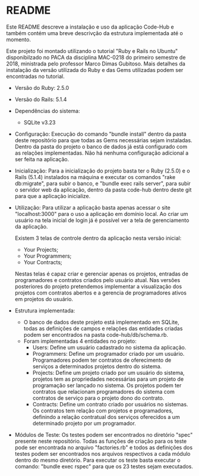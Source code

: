 # README

Este README descreve a instalação e uso da aplicação Code-Hub e também contém uma breve descrivção da estrutura implementada até o momento.

Este projeto foi montado utilizando o tutorial "Ruby e Rails no Ubuntu" disponibilzado no PACA da disciplina MAC-0218 do primeiro semestre de 2018, ministrada pelo professor Marco Dimas Gubitoso. Mais detalhes da instalação da versão utilizada do Ruby e das Gems utilizadas podem ser encontradas no tutorial.

* Versão do Ruby: 2.5.0
* Versão do Rails: 5.1.4

* Dependências do sistema:
  - SQLite v3.23

* Configuração:
  Execução do comando "bundle install" dentro da pasta deste repositório para que todas as Gems necessárias sejam instaladas.
  Dentro da pasta do projeto o banco de dados já está configurado com as relações implementadas.
  Não há nenhuma configuração adicional a ser feita na aplicação.

* Inicialização:
  Para a inicialização do projeto basta ter o Ruby (2.5.0) e o Rails (5.1.4) instalados na máquina e executar os comandos "rake db:migrate", para subir o banco, e "bundle exec rails server", para subir o servidor web da aplicação, dentro da pasta code-hub dentro deste git para que a aplicação inicialize.

* Utilização:
  Para utilizar a aplicação basta apenas acessar o site "localhost:3000" para o uso a aplicação em domínio local.
  Ao criar um usuário na tela inicial de login já é possível ver a tela de gerenciamento da aplicação.
  
  Existem 3 telas de controle dentro da aplicação nesta versão inicial:
    - Your Projects;
    - Your Programmers;
    - Your Contracts;
  
  Nestas telas é capaz criar e gerenciar apenas os projetos, entradas de programadores e contratos criados pelo usuário atual.
  Nas versões posteriores do projeto pretendemos implementar a visualização dos projetos com contratos abertos e a gerencia de programadores ativos em projetos do usuário.
  
* Estrutura implementada:
  - O banco de dados deste projeto está implementado em SQLite, todas as definições de campos e relações das entidades criadas podem ser encontrados na pasta code-hub/db/schema.rb.
  - Foram implementadas 4 entidades no projeto:
    - Users: Define um usuário cadastrado no sistema da aplicação.
    - Programmers: Define um programador criado por um usuário. Programadores podem ter contratos de oferecimento de serviços a determinados projetos dentro do sistema.
    - Projects: Define um projeto criado por um usuário do sistema, projetos tem as propriedades necessárias para um projeto de programação ser lançado no sistema. Os projetos podem ter contratos que relacionam programadores do sistema com contratos de serviço para o projeto dono do contrato.
    - Contracts: Define um contrato criado por usuários no sistemas. Os contratos tem relação com projetos e programadores, definindo a relação contratual dos serviços oferecidos a um determinado projeto por um programador.
    
* Módulos de Teste:
  Os testes podem ser encontrados no diretório "spec" presente neste repositório. Todas as funções de criação para os teste pode ser encontrada no arquivo "factories.rb" e todos as definições dos testes podem ser encontrados nos arquivos respectivos a cada módulo dentro do mesmo diretório.
  Para executar os teste basta executar o comando: "bundle exec rspec" para que os 23 testes sejam executados.
  
